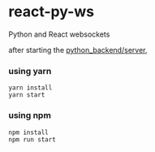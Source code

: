# react-py-ws
Python and React websockets





after starting the [python_backend/server](https://github.com/debauchery1st/react-py-ws/tree/master/python_backend),

### using yarn
    yarn install
    yarn start
    
### using npm
    npm install
    npm run start
    

